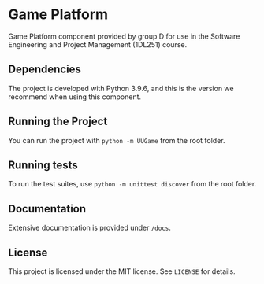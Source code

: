 # Game Platform
Game Platform component provided by group D for use in the Software Engineering and Project Management (1DL251) course.

## Dependencies

The project is developed with Python 3.9.6, and this is the version we recommend when using this component.

## Running the Project

You can run the project with `python -m UUGame` from the root folder.

## Running tests

To run the test suites, use `python -m unittest discover` from the root folder.

## Documentation
Extensive documentation is provided under `/docs`.

## License

This project is licensed under the MIT license. See `LICENSE` for details.
